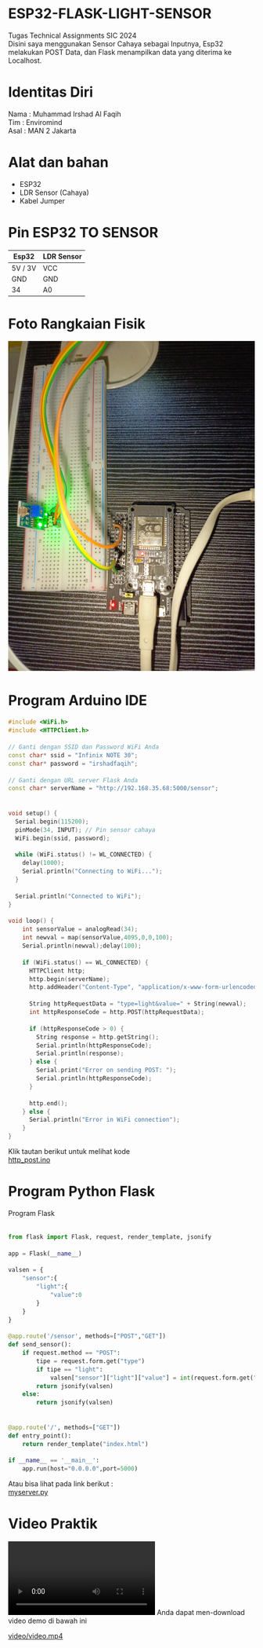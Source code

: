 # ESP32-FLASK-LIGHT-SENSOR
Tugas Technical Assignments SIC 2024<br>
Disini saya menggunakan Sensor Cahaya sebagai Inputnya, Esp32 melakukan POST Data, dan Flask menampilkan data yang diterima ke Localhost.

# Identitas Diri
Nama : Muhammad Irshad Al Faqih<br>
Tim  : Enviromind<br>
Asal : MAN 2 Jakarta<br>

# Alat dan bahan
- ESP32
- LDR Sensor (Cahaya)
- Kabel Jumper

# Pin ESP32 TO SENSOR
| Esp32 | LDR Sensor       |
|----------------|------------------|
| 5V / 3V| VCC |
| GND | GND |
| 34 | A0 |
# Foto Rangkaian Fisik
![Gambar Proyek](img/Rangkaian_Fisik.jpg)

# Program Arduino IDE
```c++
#include <WiFi.h>
#include <HTTPClient.h>

// Ganti dengan SSID dan Password WiFi Anda
const char* ssid = "Infinix NOTE 30";
const char* password = "irshadfaqih";

// Ganti dengan URL server Flask Anda
const char* serverName = "http://192.168.35.68:5000/sensor";


void setup() {
  Serial.begin(115200);
  pinMode(34, INPUT); // Pin sensor cahaya
  WiFi.begin(ssid, password);

  while (WiFi.status() != WL_CONNECTED) {
    delay(1000);
    Serial.println("Connecting to WiFi...");
  }
  
  Serial.println("Connected to WiFi");
}

void loop() {
    int sensorValue = analogRead(34);
    int newval = map(sensorValue,4095,0,0,100);
    Serial.println(newval);delay(100);

    if (WiFi.status() == WL_CONNECTED) {
      HTTPClient http;
      http.begin(serverName);
      http.addHeader("Content-Type", "application/x-www-form-urlencoded");

      String httpRequestData = "type=light&value=" + String(newval);
      int httpResponseCode = http.POST(httpRequestData);

      if (httpResponseCode > 0) {
        String response = http.getString();
        Serial.println(httpResponseCode);
        Serial.println(response);
      } else {
        Serial.print("Error on sending POST: ");
        Serial.println(httpResponseCode);
      }

      http.end();
    } else {
      Serial.println("Error in WiFi connection");
    }
}
```
Klik tautan berikut untuk melihat kode <br>
[http_post.ino](http_post/http_post.ino)

# Program Python Flask
Program Flask
```python

from flask import Flask, request, render_template, jsonify

app = Flask(__name__)

valsen = {
    "sensor":{
        "light":{
            "value":0
        }
    }
}

@app.route('/sensor', methods=["POST","GET"])
def send_sensor():
    if request.method == "POST":
        tipe = request.form.get("type")
        if tipe == "light":
            valsen["sensor"]["light"]["value"] = int(request.form.get("value"))
        return jsonify(valsen)
    else:
        return jsonify(valsen)
    

@app.route('/', methods=["GET"])
def entry_point():
    return render_template("index.html")

if __name__ == '__main__':
    app.run(host="0.0.0.0",port=5000)
```
Atau bisa lihat pada link berikut : <br>
[myserver.py](myserver.py)

# Video Praktik
<video controls>
  <source src="video/Evideo.mp4" type="video/mp4"/>
</video>
Anda dapat men-download video demo di bawah ini

[video/video.mp4](video/video.mp4)



